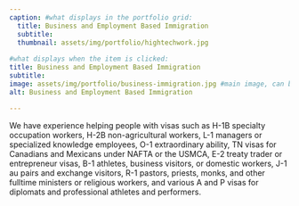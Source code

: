 ```yaml
---
caption: #what displays in the portfolio grid:
  title: Business and Employment Based Immigration
  subtitle: 
  thumbnail: assets/img/portfolio/hightechwork.jpg
  
#what displays when the item is clicked:
title: Business and Employment Based Immigration
subtitle: 
image: assets/img/portfolio/business-immigration.jpg #main image, can be a link or a file in assets/img/portfolio
alt: Business and Employment Based Immigration

---
```

We have experience helping people with visas such as H-1B specialty occupation workers, H-2B non-agricultural workers, L-1 managers or specialized knowledge employees, O-1 extraordinary ability, TN visas for Canadians and Mexicans under NAFTA or the USMCA, E-2 treaty trader or entrepreneur visas, B-1 athletes, business visitors, or domestic workers, J-1 au pairs and exchange visitors, R-1 pastors, priests, monks, and other fulltime ministers or religious workers, and various A and P visas for diplomats and professional athletes and performers. 

